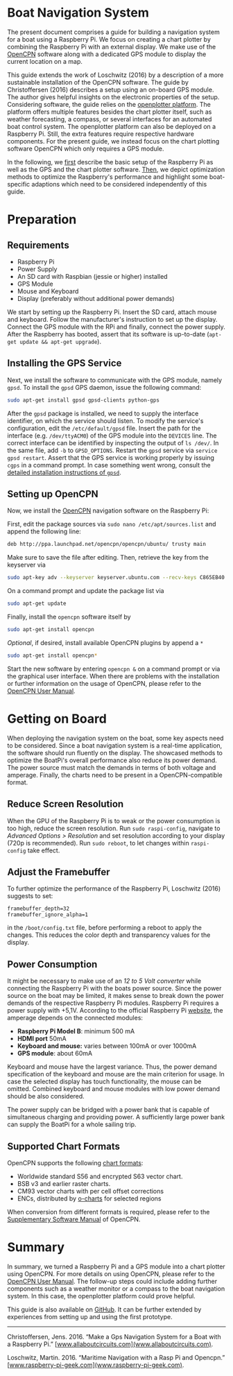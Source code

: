Boat Navigation System
======================

The present document comprises a guide for building a navigation system for a boat using a Raspberry Pi. We focus on creating a chart plotter by combining the Raspberry Pi with an external display. We make use of the [OpenCPN](https://opencpn.org) software along with a dedicated GPS module to display the current location on a map.

This guide extends the work of Loschwitz (2016) by a description of a more sustainable installation of the OpenCPN software. The guide by Christoffersen (2016) describes a setup using an on-board GPS module. The author gives helpful insights on the electronic properties of the setup. Considering software, the guide relies on the [openplotter platform](http://www.sailoog.com/openplotter). The platform offers multiple features besides the chart plotter itself, such as weather forecasting, a compass, or several interfaces for an automated boat control system. The openplotter platform can also be deployed on a Raspberry Pi. Still, the extra features require respective hardware components. For the present guide, we instead focus on the chart plotting software OpenCPN which only requires a GPS module.

In the following, we [first](#prep) describe the basic setup of the Raspberry Pi as well as the GPS and the chart plotter software. [Then](#boat), we depict optimization methods to optimize the Raspberry's performance and highlight some boat-specific adaptions which need to be considered independently of this guide.

Preparation
===========

Requirements
------------

-   Raspberry Pi
-   Power Supply
-   An SD card with Raspbian (jessie or higher) installed
-   GPS Module
-   Mouse and Keyboard
-   Display (preferably without additional power demands)

We start by setting up the Raspberry Pi. Insert the SD card, attach mouse and keyboard. Follow the manufacturer's instruction to set up the display. Connect the GPS module with the RPi and finally, connect the power supply. After the Raspberry has booted, assert that its software is up-to-date (`apt-get update && apt-get upgrade`).

Installing the GPS Service
--------------------------

Next, we install the software to communicate with the GPS module, namely `gpsd`. To install the `gpsd` GPS daemon, issue the following command:

``` sh
sudo apt-get install gpsd gpsd-clients python-gps
```

After the `gpsd` package is installed, we need to supply the interface identifier, on which the service should listen. To modify the service's configuration, edit the `/etc/default/gpsd` file. Insert the path for the interface (e.g. `/dev/ttyACM0`) of the GPS module into the `DEVICES` line. The correct interface can be identified by inspecting the output of `ls /dev/`. In the same file, add `-b` to `GPSD_OPTIONS`. Restart the `gpsd` service via `service gpsd restart`. Assert that the GPS service is working properly by issuing `cgps` in a command prompt. In case something went wrong, consult the [detailed installation instructions of `gpsd`](http://www.catb.org/gpsd/installation.html).

Setting up OpenCPN
------------------

Now, we install the [OpenCPN](https://opencpn.org) navigation software on the Raspberry Pi:

First, edit the package sources via `sudo nano /etc/apt/sources.list` and append the following line:

``` sh
deb http://ppa.launchpad.net/opencpn/opencpn/ubuntu/ trusty main
```

Make sure to save the file after editing. Then, retrieve the key from the keyserver via

``` sh
sudo apt-key adv --keyserver keyserver.ubuntu.com --recv-keys C865EB40
```

On a command prompt and update the package list via

``` sh
sudo apt-get update
```

Finally, install the `opencpn` software itself by

``` sh
sudo apt-get install opencpn
```

*Optional*, if desired, install available OpenCPN plugins by append a `*`

``` sh
sudo apt-get install opencpn*
```

Start the new software by entering `opencpn &` on a command prompt or via the graphical user interface. When there are problems with the installation or further information on the usage of OpenCPN, please refer to the [OpenCPN User Manual](https://opencpn.org/wiki/dokuwiki/doku.php?id=opencpn:opencpn_user_manual).

Getting on Board
================

When deploying the navigation system on the boat, some key aspects need to be considered. Since a boat navigation system is a real-time application, the software should run fluently on the display. The showcased methods to optimize the BoatPi's overall performance also reduce its power demand. The power source must match the demands in terms of both voltage and amperage. Finally, the charts need to be present in a OpenCPN-compatible format.

Reduce Screen Resolution
------------------------

When the GPU of the Raspberry Pi is to weak or the power consumption is too high, reduce the screen resolution. Run `sudo raspi-config`, navigate to *Advanced Options &gt; Resolution* and set resolution according to your display (720p is recommended). Run `sudo reboot`, to let changes within `raspi-config` take effect.

Adjust the Framebuffer
----------------------

To further optimize the performance of the Raspberry Pi, Loschwitz (2016) suggests to set:

    framebuffer_depth=32
    framebuffer_ignore_alpha=1

in the `/boot/config.txt` file, before performing a reboot to apply the changes. This reduces the color depth and transparency values for the display.

Power Consumption
-----------------

It might be necessary to make use of an *12 to 5 Volt converter* while connecting the Raspberry Pi with the boats power source. Since the power source on the boat may be limited, it makes sense to break down the power demands of the respective Raspberry Pi modules. Raspberry Pi requires a power supply with +5,1V. According to the official Raspberry Pi [website](https://www.raspberrypi.org/documentation/hardware/raspberrypi/power/README.md), the amperage depends on the connected modules:

-   **Raspberry Pi Model B**: minimum 500 mA
-   **HDMI port** 50mA
-   **Keyboard and mouse:** varies between 100mA or over 1000mA
-   **GPS module**: about 60mA

Keyboard and mouse have the largest variance. Thus, the power demand specification of the keyboard and mouse are the main criterion for usage. In case the selected display has touch functionality, the mouse can be omitted. Combined keyboard and mouse modules with low power demand should be also considered.

The power supply can be bridged with a power bank that is capable of simultaneous charging and providing power. A sufficiently large power bank can supply the BoatPi for a whole sailing trip.

Supported Chart Formats
-----------------------

OpenCPN supports the following [chart formats](https://opencpn.org/OpenCPN/info/about.html):

-   Worldwide standard S56 and encrypted S63 vector chart.
-   BSB v3 and earlier raster charts.
-   CM93 vector charts with per cell offset corrections
-   ENCs, distributed by [o-charts](http://o-charts.org) for selected regions

When conversion from different formats is required, please refer to the [Supplementary Software Manual](https://opencpn.org/wiki/dokuwiki/doku.php?id=opencpn:supplementary_software) of OpenCPN.

Summary
=======

In summary, we turned a Raspberry Pi and a GPS module into a chart plotter using OpenCPN. For more details on using OpenCPN, please refer to the [OpenCPN User Manual](https://opencpn.org/wiki/dokuwiki/doku.php?id=opencpn:opencpn_user_manual). The follow-up steps could include adding further components such as a weather monitor or a compass to the boat navigation system. In this case, the openplotter platform could prove helpful.

This guide is also available on [GitHub](https://github.com/lgalke/boatpi). It can be further extended by experiences from setting up and using the first prototype.

------------------------------------------------------------------------

Christoffersen, Jens. 2016. “Make a Gps Navigation System for a Boat with a Raspberry Pi.” [www.allaboutcircuits.com](www.allaboutcircuits.com).

Loschwitz, Martin. 2016. “Maritime Navigation with a Rasp Pi and Opencpn.” [www.raspberry-pi-geek.com](www.raspberry-pi-geek.com).
